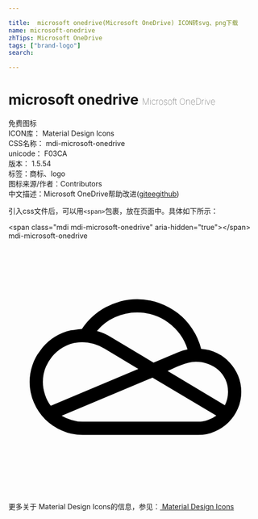 ```yaml
---

title:  microsoft onedrive(Microsoft OneDrive) ICON转svg、png下载
name: microsoft-onedrive
zhTips: Microsoft OneDrive
tags: ["brand-logo"]
search: 

---
```


# microsoft onedrive  <small style="font-size: 60%;font-weight: 100">Microsoft OneDrive</small>


<div class="detail-page">
<p>
<span><span class="badge-success badge">免费图标</span> </span>
<br/>
<span>
ICON库：
<span class="badge-secondary badge">Material Design Icons</span> 
</span>
<br/>
<span>
CSS名称：
<span class="badge-secondary badge">mdi-microsoft-onedrive</span> 
</span>
<br/>
<span>
unicode：
<span class="badge-secondary badge">F03CA</span> 
<copy-btn content='F03CA' btn-title=""></copy-btn>
<copy-btn :content='String.fromCodePoint(parseInt("F03CA", 16))' btn-title="复制U"></copy-btn>
</span>
<br/>
<span>
版本：
<span class="badge-secondary badge">1.5.54</span> 
</span><br/><span>标签：<span class="badge-light badge"><router-link to="/tags/brand-logo.html">商标、logo</router-link></span></span>
<br/>
<span>图标来源/作者：<span class="badge-light badge">Contributors</span></span> 
<br/>
<span class="zh-detail">中文描述：<span class="badge-primary badge">Microsoft OneDrive</span><span class="help-link"><span>帮助改进</span>(<a href="https://gitee.com/liuwave/icon-helper/edit/master/json/material/microsoft-onedrive.json" target="_blank" rel="noopener noreferrer">gitee</a><a href="https://github.com/liuwave/icon-helper/edit/master/json/material/microsoft-onedrive.json" target="_blank" rel="noopener noreferrer">github</a></span>)</span><br/>
</p>
</div>
<div class="alert alert-dark">
  <i class="mdi mdi-microsoft-onedrive mdi-48px"></i>
  <i class="mdi mdi-microsoft-onedrive mdi-36px"></i>
  <i class="mdi mdi-microsoft-onedrive mdi-24px"></i>
  <i class="mdi mdi-microsoft-onedrive mdi-18px"></i>
</div>
<div>
  <p>引入css文件后，可以用<code>&lt;span&gt;</code>包裹，放在页面中。具体如下所示：    
  </p>
  <div class="alert alert-primary" style="font-size: 14px">
    &lt;span class="mdi mdi-microsoft-onedrive" aria-hidden="true"&gt;&lt;/span&gt;
    <copy-btn content='<span class="mdi mdi-microsoft-onedrive" aria-hidden="true"></span>'></copy-btn>
  </div>
  <div class="alert alert-secondary">
    <i class="mdi mdi-microsoft-onedrive"
    style="font-size: 24px"
    aria-hidden="true"></i> mdi-microsoft-onedrive
    <copy-btn content="mdi-microsoft-onedrive" btn-title="复制图标名称"></copy-btn>
  </div>
</div>
<div id="svg" class="svg-wrap">
<svg xmlns="http://www.w3.org/2000/svg" viewBox="0 0 24 24"><path d="M18.21 10.29Q19 10.34 19.7 10.68 20.39 11 20.9 11.57 21.41 12.12 21.71 12.83 22 13.54 22 14.34 22 15.18 21.68 15.92 21.36 16.66 20.8 17.21 20.25 17.76 19.5 18.08 18.78 18.41 17.94 18.41H7Q5.97 18.41 5.06 18 4.15 17.61 3.47 16.94 2.79 16.26 2.4 15.35 2 14.44 2 13.41 2 12.59 2.26 11.83 2.5 11.08 3 10.45 3.44 9.82 4.08 9.35 4.72 8.88 5.5 8.63 5.87 8.5 6.21 8.5 6.56 8.43 6.93 8.41H6.94Q7.37 7.75 7.95 7.23 8.5 6.71 9.2 6.34 9.87 6 10.62 5.78 11.37 5.59 12.16 5.59 13.22 5.59 14.2 5.94 15.18 6.29 16 6.91 16.8 7.53 17.37 8.39 17.95 9.26 18.21 10.29M12.16 6.84Q11.05 6.84 10.06 7.3 9.06 7.75 8.36 8.6 8.73 8.7 9.07 8.85 9.4 9 9.73 9.2L13.71 11.58L16 10.62Q16.21 10.53 16.44 10.45 16.67 10.38 16.92 10.33 16.68 9.55 16.21 8.91 15.74 8.27 15.11 7.81 14.5 7.35 13.73 7.1 13 6.84 12.16 6.84M4 15.66L12.27 12.18L9.08 10.26Q8.59 9.97 8.06 9.81 7.5 9.66 6.95 9.66 6.19 9.66 5.5 9.96 4.84 10.26 4.34 10.77 3.84 11.29 3.54 11.97 3.25 12.65 3.25 13.41 3.25 14 3.45 14.59 3.64 15.19 4 15.66M17.94 17.16Q18.41 17.16 18.84 17 19.27 16.86 19.64 16.58L13.61 13L5.03 16.59Q5.47 16.86 5.97 17 6.47 17.16 7 17.16M20.45 15.61Q20.75 15 20.75 14.34 20.75 13.7 20.5 13.17 20.26 12.65 19.85 12.28 19.43 11.91 18.88 11.71 18.32 11.5 17.7 11.5 17.35 11.5 17 11.6 16.66 11.68 16.33 11.81 16 11.93 15.67 12.08 15.35 12.23 15.04 12.37Z" /></svg>
</div>
<detail full-name='mdi-microsoft-onedrive'></detail>
    
<div><p>更多关于 Material Design Icons的信息，参见：<a target="_blank" href="https://iconhelper.cn/material.html"> Material Design Icons</a>
</p></div>
